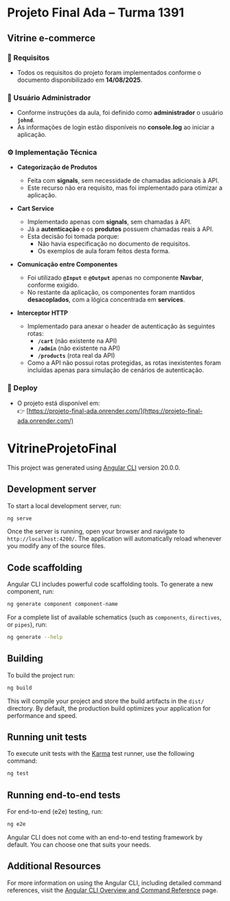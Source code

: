 # Projeto Final Ada – Turma 1391  
## Vitrine e-commerce  

### 📌 Requisitos
- Todos os requisitos do projeto foram implementados conforme o documento disponibilizado em **14/08/2025**.  

### 👤 Usuário Administrador
- Conforme instruções da aula, foi definido como **administrador** o usuário **`johnd`**.  
- As informações de login estão disponíveis no **console.log** ao iniciar a aplicação.  

### ⚙️ Implementação Técnica
- **Categorização de Produtos**  
  - Feita com **signals**, sem necessidade de chamadas adicionais à API.  
  - Este recurso não era requisito, mas foi implementado para otimizar a aplicação.  

- **Cart Service**  
  - Implementado apenas com **signals**, sem chamadas à API.  
  - Já a **autenticação** e os **produtos** possuem chamadas reais à API.  
  - Esta decisão foi tomada porque:  
    - Não havia especificação no documento de requisitos.  
    - Os exemplos de aula foram feitos desta forma.  

- **Comunicação entre Componentes**  
  - Foi utilizado **`@Input`** e **`@Output`** apenas no componente **Navbar**, conforme exigido.  
  - No restante da aplicação, os componentes foram mantidos **desacoplados**, com a lógica concentrada em **services**.  

- **Interceptor HTTP**  
  - Implementado para anexar o header de autenticação às seguintes rotas:  
    - **`/cart`** (não existente na API)  
    - **`/admin`** (não existente na API)  
    - **`/products`** (rota real da API)  
  - Como a API não possui rotas protegidas, as rotas inexistentes foram incluídas apenas para simulação de cenários de autenticação.  

### 🚀 Deploy
- O projeto está disponível em:  
  👉 [https://projeto-final-ada.onrender.com/](https://projeto-final-ada.onrender.com/)  




# VitrineProjetoFinal

This project was generated using [Angular CLI](https://github.com/angular/angular-cli) version 20.0.0.

## Development server

To start a local development server, run:

```bash
ng serve
```

Once the server is running, open your browser and navigate to `http://localhost:4200/`. The application will automatically reload whenever you modify any of the source files.

## Code scaffolding

Angular CLI includes powerful code scaffolding tools. To generate a new component, run:

```bash
ng generate component component-name
```

For a complete list of available schematics (such as `components`, `directives`, or `pipes`), run:

```bash
ng generate --help
```

## Building

To build the project run:

```bash
ng build
```

This will compile your project and store the build artifacts in the `dist/` directory. By default, the production build optimizes your application for performance and speed.

## Running unit tests

To execute unit tests with the [Karma](https://karma-runner.github.io) test runner, use the following command:

```bash
ng test
```

## Running end-to-end tests

For end-to-end (e2e) testing, run:

```bash
ng e2e
```

Angular CLI does not come with an end-to-end testing framework by default. You can choose one that suits your needs.

## Additional Resources

For more information on using the Angular CLI, including detailed command references, visit the [Angular CLI Overview and Command Reference](https://angular.dev/tools/cli) page.
